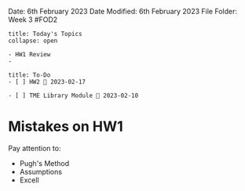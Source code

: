 Date: 6th February 2023
Date Modified: 6th February 2023
File Folder: Week 3
#FOD2
```ad-abstract
title: Today's Topics
collapse: open

- HW1 Review
- 

```


```ad-important
title: To-Do
- [ ] HW2 📅 2023-02-17
      
- [ ] TME Library Module 📅 2023-02-10
```


# Mistakes on HW1

Pay attention to:

- Pugh's Method
- Assumptions
- Excell

